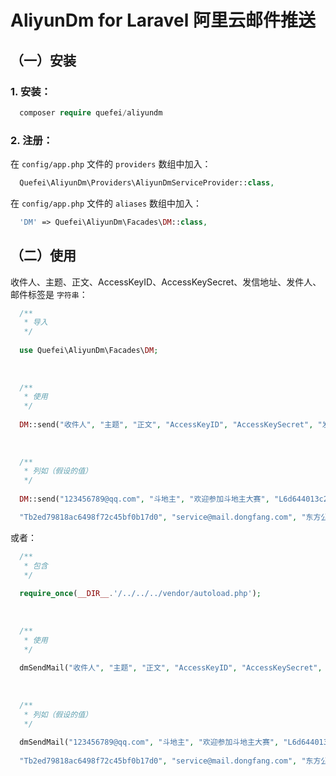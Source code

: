 # AliyunDm for Laravel 阿里云邮件推送




## （一）安装



### 1. 安装：


```php
  composer require quefei/aliyundm
```



### 2. 注册：


在 `config/app.php` 文件的 `providers` 数组中加入：

```php
  Quefei\AliyunDm\Providers\AliyunDmServiceProvider::class,
```


在 `config/app.php` 文件的 `aliases` 数组中加入：

```php
  'DM' => Quefei\AliyunDm\Facades\DM::class,
```




## （二）使用



收件人、主题、正文、AccessKeyID、AccessKeySecret、发信地址、发件人、邮件标签是 `字符串`：

```php
  /**
   * 导入
   */
   
  use Quefei\AliyunDm\Facades\DM;
  
  
  
  /**
   * 使用
   */
   
  DM::send("收件人", "主题", "正文", "AccessKeyID", "AccessKeySecret", "发信地址", "发件人", "邮件标签");
  
  
  
  /**
   * 列如（假设的值）
   */
  
  DM::send("123456789@qq.com", "斗地主", "欢迎参加斗地主大赛", "L6d644013c2414ab", 

  "Tb2ed79818ac6498f72c45bf0b17d0", "service@mail.dongfang.com", "东方公司", "service");
```

或者：

```php
  /**
   * 包含
   */
   
  require_once(__DIR__.'/../../../vendor/autoload.php');
  
  
  
  /**
   * 使用
   */
   
  dmSendMail("收件人", "主题", "正文", "AccessKeyID", "AccessKeySecret", "发信地址", "发件人", "邮件标签");
  
  
  
  /**
   * 列如（假设的值）
   */
  
  dmSendMail("123456789@qq.com", "斗地主", "欢迎参加斗地主大赛", "L6d644013c2414ab", 
  
  "Tb2ed79818ac6498f72c45bf0b17d0", "service@mail.dongfang.com", "东方公司", "service");
```

